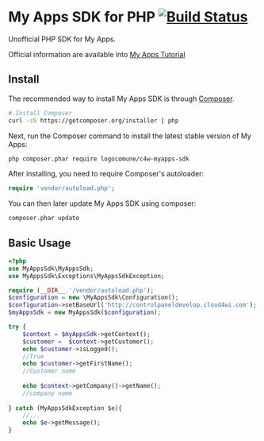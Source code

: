 # My Apps SDK for PHP  [![Build Status](https://travis-ci.org/logocomune/php-c4w-myapps-sdk.svg?branch=master)](https://travis-ci.org/logocomune/php-c4w-myapps-sdk)

Unofficial PHP SDK for My Apps. 

Official information are available into [My Apps Tutorial](https://github.com/Cloud4WiSF/my-apps-tutorial)

## Install
The recommended way to install My Apps SDK is through
[Composer](http://getcomposer.org).

```bash
# Install Composer
curl -sS https://getcomposer.org/installer | php
```

Next, run the Composer command to install the latest stable version of My Apps:

```bash
php composer.phar require logocomune/c4w-myapps-sdk
```

After installing, you need to require Composer's autoloader:

```php
require 'vendor/autoload.php';
```

You can then later update My Apps SDK using composer:

 ```bash
composer.phar update
 ```
## Basic Usage

```php
<?php
use MyAppsSdk\MyAppsSdk;
use MyAppsSdk\Exceptions\MyAppsSdkException;

require (__DIR__.'/vendor/autoload.php');
$configuration = new \MyAppsSdk\Configuration();
$configuration->setBaseUrl('http://controlpaneldevelop.cloud4wi.com');
$myAppsSdk = new MyAppsSdk($configuration);

try {
    $context = $myAppsSdk->getContext();
    $customer =  $context->getCustomer();
    echo $customer->isLogged();
    //True
    echo $customer->getFirstName();
    //Customer name
    
    echo $context->getCompany()->getName();
    //company name
    
} catch (MyAppsSdkException $e){
    //...
    echo $e->getMessage();
}
